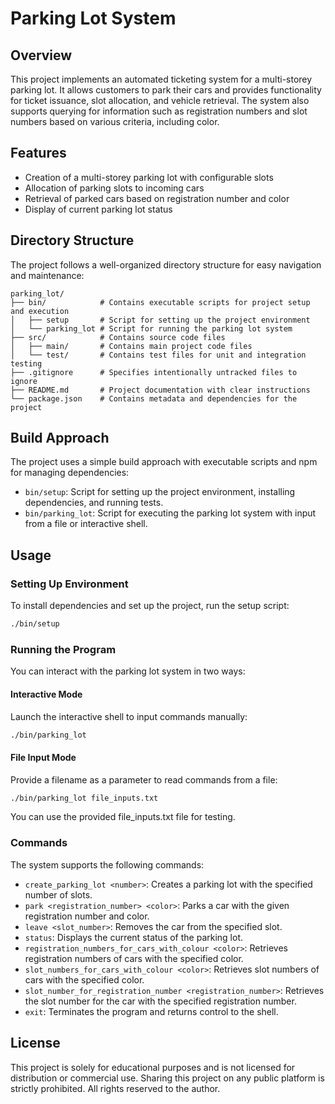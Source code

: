 # Parking Lot System

## Overview
This project implements an automated ticketing system for a multi-storey parking lot. It allows customers to park their cars and provides functionality for ticket issuance, slot allocation, and vehicle retrieval. The system also supports querying for information such as registration numbers and slot numbers based on various criteria, including color.

## Features
- Creation of a multi-storey parking lot with configurable slots
- Allocation of parking slots to incoming cars
- Retrieval of parked cars based on registration number and color
- Display of current parking lot status

## Directory Structure
The project follows a well-organized directory structure for easy navigation and maintenance:

```
parking_lot/
├── bin/            # Contains executable scripts for project setup and execution
│   ├── setup       # Script for setting up the project environment
│   └── parking_lot # Script for running the parking lot system
├── src/            # Contains source code files
│   ├── main/       # Contains main project code files
│   └── test/       # Contains test files for unit and integration testing
├── .gitignore      # Specifies intentionally untracked files to ignore
├── README.md       # Project documentation with clear instructions
└── package.json    # Contains metadata and dependencies for the project
```

## Build Approach
The project uses a simple build approach with executable scripts and npm for managing dependencies:

- `bin/setup`: Script for setting up the project environment, installing dependencies, and running tests.
- `bin/parking_lot`: Script for executing the parking lot system with input from a file or interactive shell.

## Usage

### Setting Up Environment

To install dependencies and set up the project, run the setup script:

```bash
./bin/setup
```

### Running the Program

You can interact with the parking lot system in two ways:

#### Interactive Mode

Launch the interactive shell to input commands manually:

```bash
./bin/parking_lot
```

#### File Input Mode

Provide a filename as a parameter to read commands from a file:

```bash
./bin/parking_lot file_inputs.txt
```
You can use the provided file_inputs.txt file for testing.

### Commands

The system supports the following commands:

- `create_parking_lot <number>`: Creates a parking lot with the specified number of slots.
- `park <registration_number> <color>`: Parks a car with the given registration number and color.
- `leave <slot_number>`: Removes the car from the specified slot.
- `status`: Displays the current status of the parking lot.
- `registration_numbers_for_cars_with_colour <color>`: Retrieves registration numbers of cars with the specified color.
- `slot_numbers_for_cars_with_colour <color>`: Retrieves slot numbers of cars with the specified color.
- `slot_number_for_registration_number <registration_number>`: Retrieves the slot number for the car with the specified registration number.
- `exit`: Terminates the program and returns control to the shell.

## License

This project is solely for educational purposes and is not licensed for distribution or commercial use. Sharing this project on any public platform is strictly prohibited. All rights reserved to the author.
